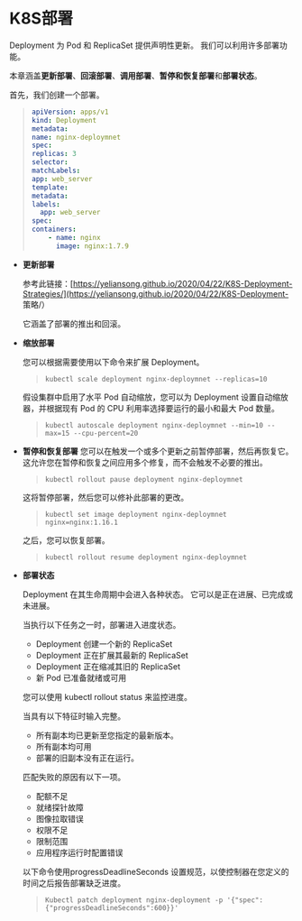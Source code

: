 # K8S部署


Deployment 为 Pod 和 ReplicaSet 提供声明性更新。 我们可以利用许多部署功能。

本章涵盖**更新部署**、**回滚部署**、**调用部署**、**暂停和恢复部署**和**部署状态**。

首先，我们创建一个部署。

>```yaml
>apiVersion: apps/v1
>kind: Deployment
>metadata:
>name: nginx-deploymnet
>spec:
>replicas: 3
>selector:
>matchLabels:
> app: web_server
>template:
>metadata:
> labels:
>   app: web_server
>spec: 
> containers: 
>     - name: nginx 
>       image: nginx:1.7.9
>```

- **更新部署**

   参考此链接：[https://yeliansong.github.io/2020/04/22/K8S-Deployment-Strategies/](https://yeliansong.github.io/2020/04/22/K8S-Deployment- 策略/）

   它涵盖了部署的推出和回滚。

- **缩放部署**

   您可以根据需要使用以下命令来扩展 Deployment。

   >```外壳
   >kubectl scale deployment nginx-deploymnet --replicas=10
   >```

   假设集群中启用了水平 Pod 自动缩放，您可以为 Deployment 设置自动缩放器，并根据现有 Pod 的 CPU 利用率选择要运行的最小和最大 Pod 数量。

   >```外壳
   >kubectl autoscale deployment nginx-deploymnet --min=10 --max=15 --cpu-percent=20
   >```

- **暂停和恢复部署**
   您可以在触发一个或多个更新之前暂停部署，然后再恢复它。 这允许您在暂停和恢复之间应用多个修复，而不会触发不必要的推出。

   >```外壳
   >kubectl rollout pause deployment nginx-deploymnet
   >```

   这将暂停部署，然后您可以修补此部署的更改。

   >```
   >kubectl set image deployment nginx-deploymnet nginx=nginx:1.16.1
   >```

   之后，您可以恢复部署。

   >```外壳
   >kubectl rollout resume deployment nginx-deploymnet
   >```

- **部署状态**

   Deployment 在其生命周期中会进入各种状态。 它可以是正在进展、已完成或未进展。

   当执行以下任务之一时，部署进入进度状态。

   - Deployment 创建一个新的 ReplicaSet
   - Deployment 正在扩展其最新的 ReplicaSet
   - Deployment 正在缩减其旧的 ReplicaSet
   - 新 Pod 已准备就绪或可用

   您可以使用 kubectl rollout status 来监控进度。

   当具有以下特征时输入完整。

   - 所有副本均已更新至您指定的最新版本。
   - 所有副本均可用
   - 部署的旧副本没有正在运行。

   匹配失败的原因有以下一项。

   - 配额不足
   - 就绪探针故障
   - 图像拉取错误
   - 权限不足
   - 限制范围
   - 应用程序运行时配置错误

   以下命令使用progressDeadlineSeconds 设置规范，以使控制器在您定义的时间之后报告部署缺乏进度。

   >```外壳
   >Kubectl patch deployment nginx-deployment -p '{"spec":{"progressDeadlineSeconds":600}}'
   >```
